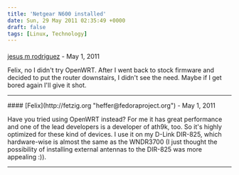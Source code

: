 ```yaml
---
title: 'Netgear N600 installed'
date: Sun, 29 May 2011 02:35:49 +0000
draft: false
tags: [Linux, Technology]
---
```



#### 
[jesus m rodriguez](http://zeusville.wordpress.com "jmrodri@gmail.com") - <time datetime="2011-05-30 07:50:45">May 1, 2011</time>

Felix, no I didn't try OpenWRT. After I went back to stock firmware and decided to put the router downstairs, I didn't see the need. Maybe if I get bored again I'll give it shot.
<hr />
#### 
[Felix](http://fetzig.org "heffer@fedoraproject.org") - <time datetime="2011-05-30 05:34:34">May 1, 2011</time>

Have you tried using OpenWRT instead? For me it has great performance and one of the lead developers is a developer of ath9k, too. So it's highly optimized for these kind of devices. I use it on my D-Link DIR-825, which hardware-wise is almost the same as the WNDR3700 (I just thought the possibility of installing external antennas to the DIR-825 was more appealing :)).
<hr />
